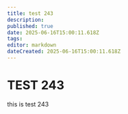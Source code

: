 ```yaml
---
title: test 243
description: 
published: true
date: 2025-06-16T15:00:11.618Z
tags: 
editor: markdown
dateCreated: 2025-06-16T15:00:11.618Z
---
```


# TEST 243
this is test 243
